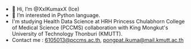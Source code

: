 - 👋 Hi, I’m @XxIKumaxX (Ice)
- 👀 I’m interested in Python language.
- I'm studying Health Data Science at HRH Princess Chulabhorn College of Medical Science (PCCMS)
  collaboration with King Mongkut's University of Technology Thonburi (KMUTT).
- Contact me : 6105013@pccms.ac.th, pongpat.ikuma@mail.kmutt.ac.th
